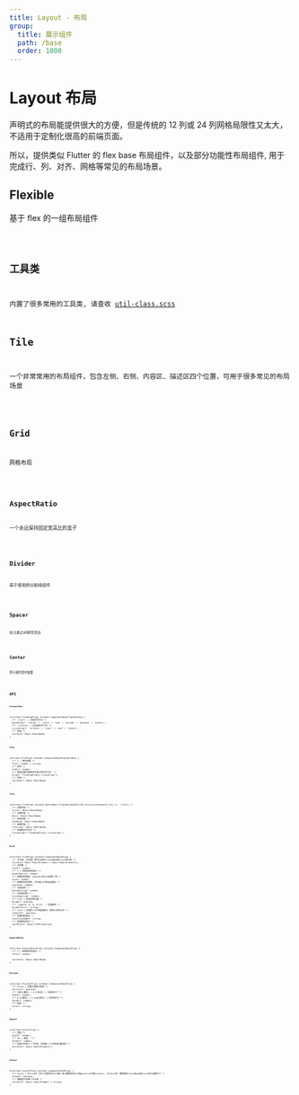 ```yaml
---
title: Layout - 布局
group:
  title: 展示组件
  path: /base
  order: 1000
---
```


# Layout 布局

声明式的布局能提供很大的方便，但是传统的 12 列或 24 列网格局限性又太大，不适用于定制化很高的前端页面。

所以，提供类似 Flutter 的 flex base 布局组件，以及部分功能性布局组件, 用于完成行、列、对齐、网格等常见的布局场景。

## Flexible

基于 flex 的一组布局组件

<code src="./flexDemo.tsx" />

## 工具类

内置了很多常用的工具类, 请查收 [util-class.scss](https://github.com/Iixianjie/sass-stater/blob/master/base/util-class.scss)

## Tile

一个非常常用的布局组件，包含左侧、右侧、内容区、描述区四个位置，可用于很多常见的布局场景

<code src="./tileDemo.tsx" />

## Grid

网格布局

<code src="./gridDemo.tsx" />

## AspectRatio

一个永远保持固定宽高比的盒子

<code src="./aspectRatioDemo.tsx" />

## Divider

易于使用的分割线组件

<code src="./dividerDemo.tsx" />

## Spacer

在元素之间填充空白

<code src="./spacerDemo.tsx" />

## Center

将子组件居中放置

<code src="./centerDemo.tsx" />

## API

**`Column/Row`**

```tsx | pure
interface FlexWrapProps extends ComponentBasePropsWithAny {
  /** 'start' | 主轴对齐方式 */
  mainAlign?: 'center' | 'start' | 'end' | 'around' | 'between' | 'evenly';
  /** 'stretch' | 交叉轴对齐方式 */
  crossAlign?: 'stretch' | 'start' | 'end' | 'center';
  /** 内容 */
  children: React.ReactNode;
}
```

**`Flex`**

```tsx | pure
nterface FlexProps extends ComponentBasePropsWithAny {
  /** 1 | 弹性系数 */
  flex?: number | string;
  /** 排序 */
  order?: number;
  /** 单独设置在容器交叉轴上的对齐方式  */
  align?: FlexWrapProps['crossAlign'];
  /** 内容 */
  children?: React.ReactNode;
}
```

**`Tile`**

```tsx | pure
interface TileProps extends Omit<React.PropsWithoutRef<JSX.IntrinsicElements['div']>, 'title'> {
  /** 主要内容 */
  title?: React.ReactNode;
  /** 次要内容 */
  desc?: React.ReactNode;
  /** 前导内容 */
  leading?: React.ReactNode;
  /** 尾随内容 */
  trailing?: React.ReactNode;
  /** 纵轴的对齐方式 */
  crossAlign?: FlexWrapProps['crossAlign'];
}
```

**`Grid`**

```tsx | pure
interface GridProps extends ComponentBaseProps {
  /** 子元素, 必须是一组可以挂在className和style的元素 */
  children: React.ReactElement | React.ReactElement[];
  /** 总列数 */
  count?: number;
  /** 1 | 网格项的宽高比 */
  aspectRatio?: number;
  /** 网格项的高度, 与aspectRatio选用一种 */
  size?: number;
  /** 网格项间的间距, 优先级小于单独设置的 */
  spacing?: number;
  /** 主轴间距 */
  mainSpacing?: number;
  /** 交叉轴间距 */
  crossSpacing?: number;
  /** true | 是否启用边框 */
  border?: boolean;
  /** 'rgba(0, 0, 0, 0.15)' | 边框颜色 */
  borderColor?: string;
  /** true | 当最后一行不能填满时，是否以空项占位 */
  complete?: boolean;
  /** 表格项的类名 */
  contClassName?: string;
  /** 表格项的样式 */
  contStyle?: React.CSSProperties;
}
```

**`AspectRatio`**

```tsx | pure
interface AspectRatioProps extends ComponentBaseProps {
  /** 1 | 网格项的宽高比 */
  ratio?: number;

  children?: React.ReactNode;
}
```

**`Divider`**

```tsx | pure
interface DividerProps extends ComponentBaseProps {
  /** false | 设置为垂直分割线 */
  vertical?: boolean;
  /** 100%(横向) / 0.5(纵向) | 分割线尺寸 */
  width?: number;
  /** 0.5(横向) / 1.2em(纵向) | 分割线尺寸 */
  height?: number;
  /** 颜色 */
  color?: string;
}
```

**`Spacer`**

```tsx | pure
interface SpacerProps {
  /** 宽度 */
  width?: number;
  /** 16 | 高度,  */
  height?: number;
  /** 如果子项传入一个列表，会在每一个子项间设置间距 */
  children?: React.ReactElement[];
}
```

**`Center`**

```tsx | pure
interface CenterProps extends ComponentBaseProps {
  /** false | 为true时，将尺寸固定到与父元素一致(需要保证父元素position不是static), 为false时，需要通过className或style执行设置尺寸 */
  attach?: boolean;
  /** 需要居中的单个子元素 */
  children?: React.ReactElement | string;
}
```
